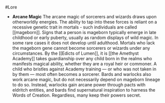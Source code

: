 #Lore 

- **Arcane Magic**
The arcane magic of sorcerers and wizards draws upon otherworldly energies. The ability to tap into these forces is reliant on a recessive genetic trait in mortals - such individuals are called [[mageborn]]. Signs that a person is mageborn typically emerge in late childhood or early puberty, usually as random displays of wild magic. In some rare cases it does not develop until adulthood. Mortals who lack the mageborn gene cannot become sorcerers or wizards under any circumstances. 
   By the [[Edicts of Lumen]], it is [[the Amethyst Academy]] takes guardianship over any child born in the realms who manifests magical ability, whether they are a royal heir or commoner. A child who bristles against Academy training — or who was not taken in by them — most often becomes a sorcerer. 
   Bards and warlocks also work arcane magic, but do not necessarily depend on mageborn lineage to do so. Instead, warlocks gain arcane power through pacts with eldritch entities, and bards find supernatural inspiration to harness the Words of Creation. Regardless, many keep their powers secret. 